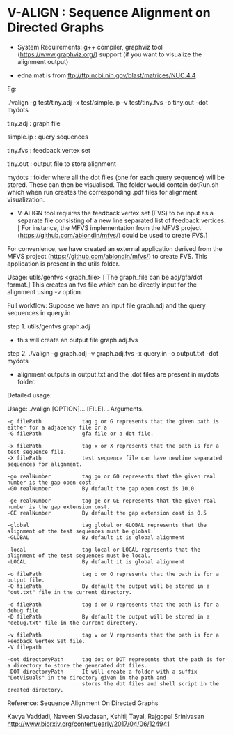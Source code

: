 # **V-ALIGN : Sequence Alignment on Directed Graphs**

- System Requirements: g++ compiler, graphviz tool (https://www.graphviz.org/) support (if you want to visualize the alignment output)

- edna.mat is from ftp://ftp.ncbi.nih.gov/blast/matrices/NUC.4.4

Eg:

./valign -g test/tiny.adj  -x test/simple.ip -v test/tiny.fvs -o tiny.out -dot mydots

tiny.adj   : graph file

simple.ip  : query sequences

tiny.fvs   : feedback vertex set

tiny.out   : output file to store alignment

mydots     : folder where all the dot files (one for each query sequence) will be stored. These can then be visualised. The folder would contain dotRun.sh which when run creates the corresponding .pdf files for alignment visualization.


- V-ALIGN tool requires the feedback vertex set (FVS) to be input as a separate file consisting of a new line separated list of feedback vertices. [ For instance, the MFVS implementation from the MFVS project (https://github.com/ablondin/mfvs/) could be used to create FVS.]

For convenience, we have created an external application derived from the MFVS project (https://github.com/ablondin/mfvs/) to create FVS. This application is present in the utils folder.

Usage:
utils/genfvs <graph_file>               [ The graph_file can be adj/gfa/dot format.]
This creates an fvs file which can be directly input for the alignment using -v option.



Full workflow:
Suppose we have an input file graph.adj and the query sequences in query.in

step 1. utils/genfvs graph.adj
- this will create an output file graph.adj.fvs

step 2. ./valign -g graph.adj -v graph.adj.fvs -x query.in -o output.txt -dot mydots
- alignment outputs in output.txt and the .dot files are present in mydots folder.





Detailed usage:

Usage: ./valign [OPTION]... [FILE]...
Arguments.

	-g filePath             tag g or G represents that the given path is either for a adjacency file or a
	-G filePath             gfa file or a dot file.  

	-x filePath             tag x or X represents that the path is for a test sequence file.
	-X filePath             test sequence file can have newline separated sequences for alignment.

	-go realNumber          tag go or GO represents that the given real number is the gap open cost.
	-GO realNumber          By default the gap open cost is 10.0

	-ge realNumber          tag ge or GE represents that the given real number is the gap extension cost.
	-GE realNumber          By default the gap extension cost is 0.5

	-global                 tag global or GLOBAL represents that the alignment of the test sequences must be global.
	-GLOBAL                 By default it is global alignment

	-local                  tag local or LOCAL represents that the alignment of the test sequences must be local.
	-LOCAL                  By default it is global alignment

	-o filePath             tag o or O represents that the path is for a output file.
	-O filePath             By default the output will be stored in a "out.txt" file in the current directory.

	-d filePath             tag d or D represents that the path is for a debug file.
	-D filePath             By default the output will be stored in a "debug.txt" file in the current directory.

	-v filePath             tag v or V represents that the path is for a Feedback Vertex Set file.
	-V filepath

	-dot directoryPath      tag dot or DOT represents that the path is for a directory to store the generated dot files.
	-DOT directoryPath      It will create a folder with a suffix "DotVisuals" in the directory given in the path and 
                         	stores the dot files and shell script in the created directory.

Reference: 
Sequence Alignment On Directed Graphs

Kavya Vaddadi, Naveen Sivadasan, Kshitij Tayal, Rajgopal Srinivasan
http://www.biorxiv.org/content/early/2017/04/06/124941


